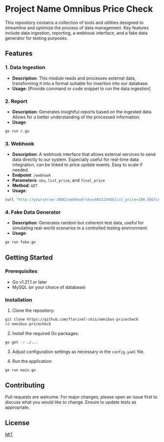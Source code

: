 # Project Name Omnibus Price Check

This repository contains a collection of tools and utilities designed to streamline and optimize the process of data management. Key features include data ingestion, reporting, a webhook interface, and a fake data generator for testing purposes.

## Features

### 1. Data Ingestion
- **Description**: This module reads and processes external data, transforming it into a format suitable for insertion into our database.
- **Usage**: [Provide command or code snippet to run the data ingestion]

### 2. Report
- **Description**: Generates insightful reports based on the ingested data. Allows for a better understanding of the processed information.
- **Usage**: 
```bash
go run r.go
```
### 3. Webhook
- **Description**: A webhook interface that allows external services to send data directly to our system. Especially useful for real-time data integration, can be linked to price update events. Easy to scale if needed.
- **Endpoint**: `/webhook`
- **Parameters**: `sku`, `list_price`, and `final_price`
- **Method**: `GET`
- **Usage**: 
```bash
curl "http://yourserver:8082/webhook?sku=SKU12345&list_price=100.50&final_price=90.50"
```

### 4. Fake Data Generator
- **Description**: Generates random but coherent test data, useful for simulating real-world scenarios in a controlled testing environment.
- **Usage**:
```bash
go run fake.go
```

## Getting Started

### Prerequisites

- Go v1.21.1 or later
- MySQL (or your choice of database)

### Installation

1. Clone the repository:
```bash
git clone https://github.com/florinel-chis/omnibus-pricecheck
cd omnibus-pricecheck
```

2. Install the required Go packages:
```bash
go get -v ./...
```

3. Adjust configuration settings as necessary in the `config.yaml` file.

4. Run the application:
```bash
go run main.go
```

## Contributing

Pull requests are welcome. For major changes, please open an issue first to discuss what you would like to change. Ensure to update tests as appropriate.

## License

[MIT](https://choosealicense.com/licenses/mit/)
